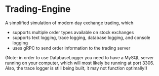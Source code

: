 # Trading-Engine

A simplified simulation of modern day exchange trading, which 

- supports multiple order types available on stock exchanges
- supports text logging, trace logging, database logging, and console logging
- uses gRPC to send order information to the trading server

(Note: in order to use DatabaseLogger you need to have a MySQL server running on your computer, which will most likely be running at port 3306. Also, the trace logger is still being built, it may not function optimally!)
